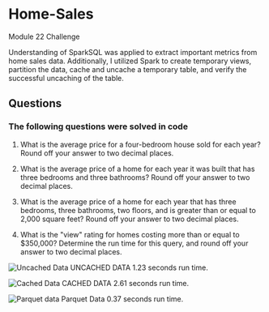 # Home-Sales

Module 22 Challenge 
 
 Understanding of SparkSQL was applied to extract important metrics from home sales data. Additionally, I utilized Spark to create temporary views, partition the data, cache and uncache a temporary table, and verify the successful uncaching of the table.

## Questions

### The following questions were solved in code 

1. What is the average price for a four-bedroom house sold for each year? Round off your answer to two decimal places.

2. What is the average price of a home for each year it was built that has three bedrooms and three bathrooms? Round off your answer to two decimal places.

3. What is the average price of a home for each year that has three bedrooms, three bathrooms, two floors, and is greater than or equal to 2,000 square feet? Round off your answer to two decimal places.

4. What is the "view" rating for homes costing more than or equal to $350,000? Determine the run time for this query, and round off your answer to two decimal places.

![Uncached Data](https://github.com/ShankarM93/Home-Sales/assets/120356304/559e9848-9ba9-48fa-8bc9-3bd1ce49fac9) UNCACHED DATA 1.23 seconds run time. 


![Cached Data](https://github.com/ShankarM93/Home-Sales/assets/120356304/f1f67470-ed0c-4aed-b561-071e637b2843) CACHED DATA 2.61 seconds run time.


![Parquet data](https://github.com/ShankarM93/Home-Sales/assets/120356304/9d2d142d-a6c7-4719-babd-918030c33cc2) Parquet Data 0.37 seconds run time. 



